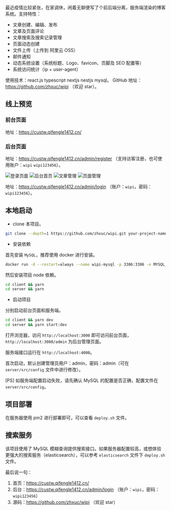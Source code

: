 最近疫情比较紧张，在家调休，闲着无聊便写了个前后端分离，服务端渲染的博客系统。支持特性：

- 文章创建、编辑、发布
- 文章及页面评论
- 文章搜索及搜索记录管理
- 页面动态创建
- 文件上传（上传到 阿里云 OSS）
- 邮件通知
- 动态系统设置（系统标题、Logo、favicon、页脚及 SEO 配置等）
- 系统访问统计（ip + user-agent）

使用技术：react.js typescript nextjs nestjs mysql。
GitHub 地址：https://github.com/zhxuc/wipi （欢迎 star）。

## 线上预览

### 前台页面

地址：https://custw.qifengle1412.cn/

### 后台页面

地址：https://custw.qifengle1412.cn/admin/register （支持访客注册，也可使用账户：`wipi` `wipi123456`）。

![登录页面](https://wipi.oss-cn-shanghai.aliyuncs.com/2020-02-13/PMHJN7AB7S95TU83JGRZW0/wipi-login.png)
![后台首页](https://wipi.oss-cn-shanghai.aliyuncs.com/2020-02-13/PMHJN7AB7S95TU83JGRZR2/wipi-admin-index.png)
![文章管理](https://wipi.oss-cn-shanghai.aliyuncs.com/2020-02-13/PMHJN7AB7S95TU83JGRZOL/wipi-admin-article.png)
![页面管理](https://wipi.oss-cn-shanghai.aliyuncs.com/2020-02-13/PMHJN7AB7S95TU83JGRZTJ/wipi-admin-page.png)

地址：https://custw.qifengle1412.cn/admin/login （账户：`wipi`，密码：`wipi123456`）。

## 本地启动

- clone 本项目。

```bash
git clone --depth=1 https://github.com/zhxuc/wipi.git your-project-name
```

-  安装依赖

首先安装 `MySQL`，推荐使用 docker 进行安装。

```bash
docker run -d --restart=always --name wipi-mysql -p 3306:3306 -e MYSQL_ROOT_PASSWORD=root mysql
```

然后安装项目 node 依赖。

```bash
cd client && yarn
cd server && yarn
```

- 启动项目

分别启动前台页面和服务端。

```bash
cd client && yarn dev
cd server && yarn start:dev
```

打开浏览器，访问 `http://localhost:3000` 即可访问前台页面，`http://localhost:3000/admin` 为后台管理页面。

服务端接口运行在 `http://localhost:4000`。

首次启动，默认创建管理员用户：admin，密码：admin（可在 `server/src/config` 文件中进行修改）。

[PS] 如服务端配置启动失败，请先确认 MySQL 的配置是否正确，配置文件在 `server/src/config`。

## 项目部署

在服务器使用 pm2 进行部署即可，可以查看 `deploy.sh` 文件。

## 搜索服务

该项目使用了 MySQL 模糊查询提供搜索接口。如果服务器配置较高，或想体验更强大的搜索服务（elasticsearch），可以参考 `elasticsearch` 文件下 `deploy.sh` 文件。

最后说一句：

1. 首页：https://custw.qifengle1412.cn/
2. 后台：https://custw.qifengle1412.cn/admin/login （账户：<code>wipi</code>，密码：<code>wipi123456</code>）
4. 源码：https://github.com/zhxuc/wipi （欢迎 star）
